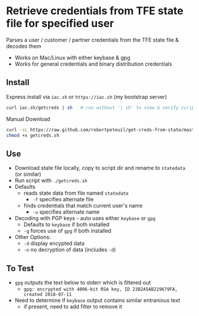 # Retrieve credentials from TFE state file for specified user

Parses a user / customer / partner credentials from the TFE state file & decodes them

- Works on Mac/Linux with either keybase & gpg
- Works for general credentials and binary distribution credentials

## Install

Express install via `iac.sh` or `https://iac.sh` (my bootstrap server)

``` bash
curl iac.sh/getcreds | sh   # run without '| sh' to view & verify script
```

Manual Download

``` bash
curl -sL https://raw.github.com/robertpeteuil/get-creds-from-state/master/getcreds.sh > getcreds.sh
chmod +x getcreds.sh
```

## Use

- Download state file locally, copy to script dir and rename to `statedata` (or similar)
- Run script with `./getcreds.sh`
- Defaults
  - reads state data from file named `statedate`
    - `-f` specifies alternate file
  - finds credentials that match current user's name
    - `-u` specifies alternate name
- Decoding with PGP keys - auto uses either `keybase` or `gpg`
  - Defaults to `keybase` if both installed
  - `-g` forces use of `gpg` if both installed
- Other Options:
  - `-d` display encypted data
  - `-n` no decryption of data (includes `-d`)

## To Test

- `gpg` outputs the text below to stderr which is filtered out
  - `gpg: encrypted with 4096-bit RSA key, ID 23B2A5AB229679FA, created 2018-07-11`
- Need to determine if `keybase` output contains similar entranious text
  - if present, need to add filter to remove it
